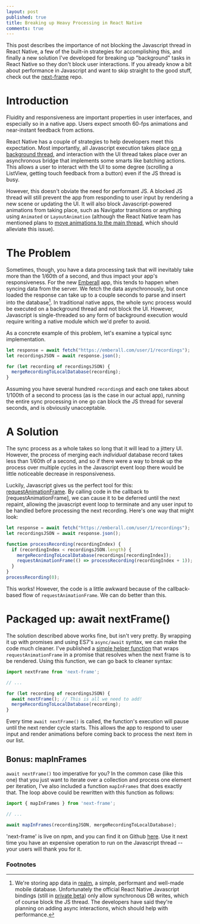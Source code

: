 ```yaml
---
layout: post
published: true
title: Breaking up Heavy Processing in React Native
comments: true
---
```


This post describes the importance of not blocking the Javascript thread in React Native, a few of the built-in strategies for accomplishing this, and finally a new solution I've developed for breaking up "background" tasks in React Native so they don't block user interactions. If you already know a bit about performance in Javascript and want to skip straight to the good stuff, check out the [next-frame](https://github.com/corbt/next-frame) repo.

# Introduction

Fluidity and responsiveness are important properties in user interfaces, and especially so in a native app. Users expect smooth 60-fps animations and near-instant feedback from actions.

React Native has a couple of strategies to help developers meet this expectation. Most importantly, all Javascript execution takes place [on a background thread](https://facebook.github.io/react-native/docs/performance.html#javascript-frame-rate), and interaction with the UI thread takes place over an asynchronous bridge that implements some smarts like batching actions. This allows a user to interact with the UI to some degree (scrolling a ListView, getting touch feedback from a button) even if the JS thread is busy.

However, this doesn't obviate the need for performant JS. A blocked JS thread will still prevent the app from responding to user input by rendering a new scene or updating the UI. It will also block Javascript-powered animations from taking place, such as Navigator transitions or anything using `Animated` or `LayoutAnimation` (although the React Native team has mentioned plans to [move animations to the main thread](https://facebook.github.io/react-native/docs/performance.html#slow-navigator-transitions), which should alleviate this issue).

# The Problem

Sometimes, though, you have a data processing task that will inevitably take more than the 1/60th of a second, and thus impact your app's responsiveness. For the new [Emberall](https://emberall.com/) app, this tends to happen when syncing data from the server. We fetch the data asynchronously, but once loaded the response can take up to a couple seconds to parse and insert into the database[^realm]. In traditional native apps, the whole sync process would be executed on a background thread and not block the UI. However, Javascript is single-threaded so any form of background execution would require writing a native module which we'd prefer to avoid.

As a concrete example of this problem, let's examine a typical sync implementation.

```javascript
let response = await fetch("https://emberall.com/user/1/recordings");
let recordingsJSON = await response.json();

for (let recording of recordingsJSON) {
  mergeRecordingToLocalDatabase(recording);
}
```

Assuming you have several hundred `recording`s and each one takes about 1/100th of a second to process (as is the case in our actual app), running the entire sync processing in one go can block the JS thread for several seconds, and is obviously unacceptable.

# A Solution

The sync process as a whole takes so long that it will lead to a jittery UI. However, the process of merging each *individual* database record takes less than 1/60th of a second, and so if there were a way to break up the process over multiple cycles in the Javascript event loop there would be little noticeable decrease in responsiveness. 

Luckily, Javascript gives us the perfect tool for this: [requestAnimationFrame](https://developer.mozilla.org/en-US/docs/Web/API/window/requestAnimationFrame). By calling code in the callback to [requestAnimationFrame], we can cause it to be deferred until the next repaint, allowing the javascript event loop to terminate and any user input to be handled before processing the next recording. Here's one way that might look:

```javascript
let response = await fetch("https://emberall.com/user/1/recordings");
let recordingsJSON = await response.json();

function processRecording(recordingIndex) {
  if (recordingIndex < recordingsJSON.length) {
    mergeRecordingToLocalDatabase(recordings[recordingIndex]);
    requestAnimationFrame(() => processRecording(recordingIndex + 1));
  }
}
processRecording(0);
```

This works! However, the code is a little awkward because of the callback-based flow of `requestAnimationFrame`. We can do better than this.

# Packaged up: await nextFrame()

The solution described above works fine, but isn't very pretty. By wrapping it up with promises and using ES7's `async/await` syntax, we can make the code much cleaner. I've published a [simple helper function](https://www.npmjs.com/package/next-frame) that wraps `requestAnimationFrame` in a promise that resolves when the next frame is to be rendered. Using this function, we can go back to cleaner syntax:

```javascript
import nextFrame from 'next-frame';

// ...

for (let recording of recordingsJSON) {
  await nextFrame(); // This is all we need to add!
  mergeRecordingToLocalDatabase(recording);
}
```

Every time `await nextFrame()` is called, the function's execution will pause until the next render cycle starts. This allows the app to respond to user input and render animations before coming back to process the next item in our list.

## Bonus: mapInFrames

`await nextFrame()` too imperative for you? In the common case (like this one) that you just want to iterate over a collection and process one element per iteration, I've also included a function `mapInFrames` that does exactly that. The loop above could be rewritten with this function as follows:

```javascript
import { mapInFrames } from 'next-frame';

// ...

await mapInFrames(recordingJSON, mergeRecordingToLocalDatabase);
```

'next-frame' is live on npm, and you can find it on Github [here](https://github.com/corbt/next-frame). Use it next time you have an expensive operation to run on the Javascript thread -- your users will thank you for it.

### Footnotes
[^realm]: We're storing app data in [realm](https://realm.io/), a simple, performant and well-made mobile database. Unfortunately the official React Native Javascript bindings (still in [private beta](https://twitter.com/realm/status/661734570618920961)) only allow synchronous DB writes, which of course block the JS thread. The developers have said they're planning on adding async interactions, which should help with performance.